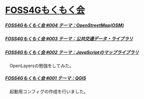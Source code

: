 # [FOSS4Gもくもく会](https://www.osgeo.jp/)
##### [FOSS4Gもくもく会 #004 テーマ：OpenStreetMap(OSM) ]()
##### [FOSS4Gもくもく会 #003 テーマ：公共交通データ・ライブラリ](https://github.com/yamamoto-ryuzo/portal/issues/3)
##### [FOSS4Gもくもく会 #002 テーマ：JavaScriptのマップライブラリ](https://yamamoto-ryuzo.github.io/openlayers-map/)
　OpenLayersの勉強をしてみた。
##### [FOSS4Gもくもく会 #001 テーマ：QGIS](https://github.com/yamamoto-ryuzo/yr-qgis-portable-launcher2/issues/2)
　起動用コンフィグの作成を行いました。
